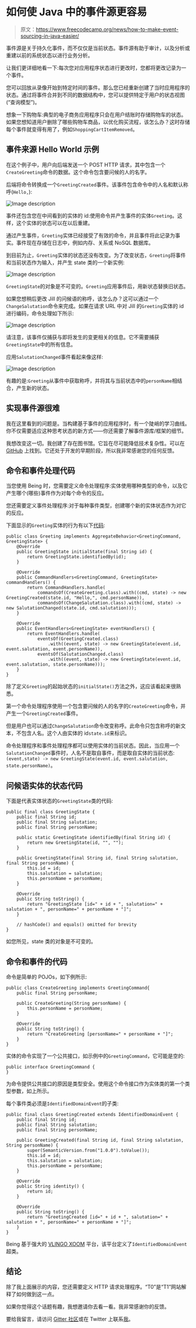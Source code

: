 # 如何使 Java 中的事件源更容易

> 原文：<https://www.freecodecamp.org/news/how-to-make-event-sourcing-in-java-easier/>

事件源是关于持久化事件，而不仅仅是当前状态。事件源有助于审计，以及分析或重建以前的系统状态以进行业务分析。

让我们更详细地看一下:每次您对应用程序状态进行更改时，您都将更改记录为一个事件。

您可以回放从录像开始到特定时间的事件。那么您已经重新创建了当时应用程序的状态。通过将事件合并到不同的数据结构中，您可以提供特定于用户的状态视图(“查询模型”)。

想象一下购物车:典型的电子商务应用程序只会在用户结账时存储购物车的状态。如果您想知道用户删除了哪些购物车商品，以优化购买流程，该怎么办？这时存储每个事件就变得有用了，例如`ShoppingCartItemRemoved`。

## 事件来源 Hello World 示例

在这个例子中，用户向后端发送一个 POST HTTP 请求，其中包含一个`CreateGreeting`命令的数据。这个命令包含要问候的人的名字。

后端将命令转换成一个`GreetingCreated`事件。该事件包含命令中的人名和默认称呼(`Hello,`):

![Image description](img/f6aaff894b9da91915ceecde9a554366.png)

事件还包含您在中间看到的实体的 id:使用命令并产生事件的实体`Greeting`。这样，这个实体的状态可以在以后重建。

通过产生事件，`Greeting`实体已经接受了有效的命令，并且事件将此记录为事实。事件现在存储在日志中，例如内存、关系或 NoSQL 数据库。

到目前为止，`Greeting`实体的状态还没有改变。为了改变状态，`Greeting`将事件和当前状态作为输入，并产生 state 类的一个新实例:

![Image description](img/81ed98b45d883973ca7dc121aa826e62.png)

`GreetingState`的对象是不可变的。`Greeting`应用事件后，用新状态替换旧状态。

如果您想稍后更改 Jill 的问候语的称呼，该怎么办？这可以通过一个`ChangeSalutation`命令来完成。如果在请求 URL 中对 Jill 的`Greeting`实体的 id 进行编码，命令处理如下所示:

![Image description](img/aa534f84b0cc5c185f002e36e64251a8.png)

请注意，该事件仅捕获与即将发生的变更相关的信息。它不需要捕获`GreetingState`中的所有信息。

应用`SalutationChanged`事件看起来像这样:

![Image description](img/77bbe89cbb4d4b19e08b49d328573914.png)

有趣的是:`Greeting`从事件中获取称呼，并将其与当前状态中的`personName`相结合，产生新的状态。

## 实现事件源很难

我在这里看到的问题是。当构建基于事件的应用程序时，有一个陡峭的学习曲线。你不仅需要适应这种思考状态的新方式——你还需要了解事件源库/框架的细节。

我想改变这一切。我创建了存在图书馆。它旨在尽可能降低技术复杂性。可以在 [GitHub](https://github.com/bertilmuth/being) 上找到。它还处于开发的早期阶段，所以我非常感谢您的任何反馈。

## 命令和事件处理代码

当您使用 Being 时，您需要定义命令处理程序:实体使用哪种类型的命令，以及它产生哪个(哪些)事件作为对每个命令的反应。

您还需要定义事件处理程序:对于每种事件类型，创建哪个新的实体状态作为对它的反应。

下面显示的`Greeting`实体的行为有以下[代码](https://github.com/bertilmuth/being-samples/blob/main/greetings/src/main/java/org/requirementsascode/being/samples/greeting/model/Greeting.java):

```
public class Greeting implements AggregateBehavior<GreetingCommand, GreetingState> {
	@Override
	public GreetingState initialState(final String id) {
		return GreetingState.identifiedBy(id);
	}

	@Override
	public CommandHandlers<GreetingCommand, GreetingState> commandHandlers() {
		return CommandHandlers.handle(
			commandsOf(CreateGreeting.class).with((cmd, state) -> new GreetingCreated(state.id, "Hello,", cmd.personName)),
			commandsOf(ChangeSalutation.class).with((cmd, state) -> new SalutationChanged(state.id, cmd.salutation)));
	}

	@Override
	public EventHandlers<GreetingState> eventHandlers() {
		return EventHandlers.handle(
			eventsOf(GreetingCreated.class)
				.with((event, state) -> new GreetingState(event.id, event.salutation, event.personName)),
			eventsOf(SalutationChanged.class)
				.with((event, state) -> new GreetingState(event.id, event.salutation, state.personName)));
	}
}
```

除了定义`Greeting`的起始状态的`initialState()`方法之外，这应该看起来很熟悉。

第一个命令处理程序使用一个包含要问候的人的名字的`CreateGreeting`命令，并产生一个`GreetingCreated`事件。

但是用户也可以通过`ChangeSalutation`命令改变称呼。此命令只包含称呼的新文本，不包含人名。这个人由实体的 id`state.id`来标识。

命令处理程序和事件处理程序都可以使用实体的当前状态。因此，当应用一个`SalutationChanged`事件时，人名不是取自事件，而是取自实体的当前状态:`(event,state) -> new GreetingState(event.id, event.salutation, state.personName)`。

## 问候语实体的状态代码

下面是代表实体状态的`GreetingState`类的代码:

```
public final class GreetingState {
    public final String id;
    public final String salutation;
    public final String personName;

    public static GreetingState identifiedBy(final String id) {
        return new GreetingState(id, "", "");
    }

    public GreetingState(final String id, final String salutation, final String personName) {
        this.id = id;
        this.salutation = salutation;
        this.personName = personName;
    }

    @Override
    public String toString() {
        return "GreetingState [id=" + id + ", salutation=" + salutation + ", personName=" + personName + "]";
    }

    // hashCode() and equals() omitted for brevity
} 
```

如您所见，state 类的对象是不可变的。

## 命令和事件的代码

命令是简单的 POJOs，如下例所示:

```
public class CreateGreeting implements GreetingCommand{
    public final String personName;

    public CreateGreeting(String personName) {
        this.personName = personName;
    }

    @Override
    public String toString() {
        return "CreateGreeting [personName=" + personName + "]";
    }
} 
```

实体的命令实现了一个公共接口，如示例中的`GreetingCommand`，它可能是空的:

```
public interface GreetingCommand {
}
```

为命令提供公共接口的原因是类型安全。使用这个命令接口作为实体类的第一个类型参数，如上所示。

每个事件类必须是`IdentifiedDomainEvent`的子类:

```
public final class GreetingCreated extends IdentifiedDomainEvent {
    public final String id;
    public final String salutation;
    public final String personName;

    public GreetingCreated(final String id, final String salutation, String personName) {
        super(SemanticVersion.from("1.0.0").toValue());
        this.id = id;
        this.salutation = salutation;
        this.personName = personName;
    }

    @Override
    public String identity() {
        return id;
    }

    @Override
    public String toString() {
        return "GreetingCreated [id=" + id + ", salutation=" + salutation + ", personName=" + personName + "]";
    }
} 
```

Being 基于强大的 [VLINGO XOOM](https://docs.vlingo.io/) 平台，该平台定义了`IdentifiedDomainEvent`超类。

## 结论

除了我上面展示的内容，您还需要定义 HTTP 请求处理程序。“T0”是“T1”网站解释了如何做到这一点。

如果你觉得这个话题有趣，我想邀请你去看一看。我非常感谢你的反馈。

要给我留言，请访问 [Gitter 社区](https://gitter.im/requirementsascode/community)或在 Twitter 上联系[我](https://twitter.com/BertilMuth)。